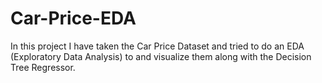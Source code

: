 # Car-Price-EDA
In this project I have taken the Car Price Dataset and tried to do an EDA (Exploratory Data Analysis) to and visualize them along with the Decision Tree Regressor.
